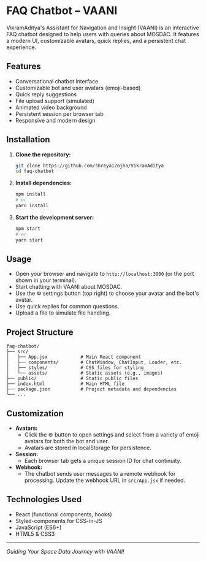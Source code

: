 # FAQ Chatbot – VAANI

VikramAditya's Assistant for Navigation and Insight (VAANI) is an interactive FAQ chatbot designed to help users with queries about MOSDAC. It features a modern UI, customizable avatars, quick replies, and a persistent chat experience.

## Features

- Conversational chatbot interface
- Customizable bot and user avatars (emoji-based)
- Quick reply suggestions
- File upload support (simulated)
- Animated video background
- Persistent session per browser tab
- Responsive and modern design

## Installation

1. **Clone the repository:**
   ```bash
   git clone https://github.com/shreya12ojha/VikramAditya
   cd faq-chatbot
   ```
2. **Install dependencies:**
   ```bash
   npm install
   # or
   yarn install
   ```
3. **Start the development server:**
   ```bash
   npm start
   # or
   yarn start
   ```

## Usage

- Open your browser and navigate to `http://localhost:3000` (or the port shown in your terminal).
- Start chatting with VAANI about MOSDAC.
- Use the ⚙️ settings button (top right) to choose your avatar and the bot's avatar.
- Use quick replies for common questions.
- Upload a file to simulate file handling.

## Project Structure

```
faq-chatbot/
├── src/
│   ├── App.jsx            # Main React component
│   ├── components/        # ChatWindow, ChatInput, Loader, etc.
│   ├── styles/            # CSS files for styling
│   └── assets/            # Static assets (e.g., images)
├── public/                # Static public files
├── index.html             # Main HTML file
├── package.json           # Project metadata and dependencies
└── ...
```

## Customization

- **Avatars:**
  - Click the ⚙️ button to open settings and select from a variety of emoji avatars for both the bot and user.
  - Avatars are stored in localStorage for persistence.
- **Session:**
  - Each browser tab gets a unique session ID for chat continuity.
- **Webhook:**
  - The chatbot sends user messages to a remote webhook for processing. Update the webhook URL in `src/App.jsx` if needed.

## Technologies Used

- React (functional components, hooks)
- Styled-components for CSS-in-JS
- JavaScript (ES6+)
- HTML5 & CSS3
---

*Guiding Your Space Data Journey with VAANI!*
